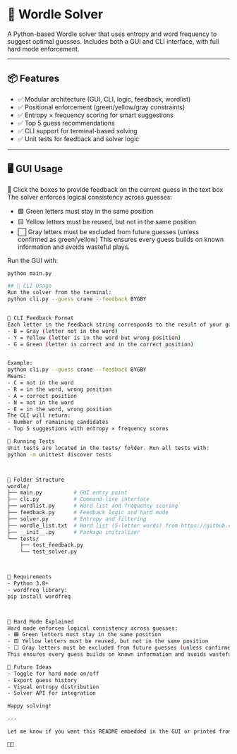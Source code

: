 # 🧠  Wordle Solver

A Python-based Wordle solver that uses entropy and word frequency to suggest optimal guesses. Includes both a GUI and CLI interface, with full hard mode enforcement.

---

## 📦 Features

- ✅ Modular architecture (GUI, CLI, logic, feedback, wordlist)
- ✅ Positional enforcement (green/yellow/gray constraints)
- ✅ Entropy × frequency scoring for smart suggestions
- ✅ Top 5 guess recommendations
- ✅ CLI support for terminal-based solving
- ✅ Unit tests for feedback and solver logic

---

## 🖥️ GUI Usage

🧠 Click the boxes to provide feedback on the current guess in the text box
The solver enforces logical consistency across guesses:
- 🟩 Green letters must stay in the same position
- 🟨 Yellow letters must be reused, but not in the same position
- ⬜ Gray letters must be excluded from future guesses (unless confirmed as green/yellow)
This ensures every guess builds on known information and avoids wasteful plays.

Run the GUI with:

```bash
python main.py

## 🧪 CLI Usage
Run the solver from the terminal:
python cli.py --guess crane --feedback BYGBY


🎯 CLI Feedback Format
Each letter in the feedback string corresponds to the result of your guess:
- B = Gray (letter not in the word)
- Y = Yellow (letter is in the word but wrong position)
- G = Green (letter is correct and in the correct position)


Example:
python cli.py --guess crane --feedback BYGBY
Means:
- C = not in the word
- R = in the word, wrong position
- A = correct position
- N = not in the word
- E = in the word, wrong position
The CLI will return:
- Number of remaining candidates
- Top 5 suggestions with entropy × frequency scores

🧪 Running Tests
Unit tests are located in the tests/ folder. Run all tests with:
python -m unittest discover tests



📁 Folder Structure
wordle/
├── main.py          # GUI entry point
├── cli.py           # Command-line interface
├── wordlist.py      # Word list and frequency scoring
├── feedback.py      # Feedback logic and hard mode
├── solver.py        # Entropy and filtering
├── wordle_list.txt  # Word list (5-letter words) from https://github.com/tabatkins/wordle-list/blob/main/words
├── __init__.py      # Package initializer
└── tests/
    ├── test_feedback.py
    └── test_solver.py



📌 Requirements
- Python 3.8+
- wordfreq library:
pip install wordfreq



🧠 Hard Mode Explained
Hard mode enforces logical consistency across guesses:
- 🟩 Green letters must stay in the same position
- 🟨 Yellow letters must be reused, but not in the same position
- ⬜ Gray letters must be excluded from future guesses (unless confirmed as green/yellow)
This ensures every guess builds on known information and avoids wasteful plays.

🚀 Future Ideas
- Toggle for hard mode on/off
- Export guess history
- Visual entropy distribution
- Solver API for integration

Happy solving!

---

Let me know if you want this README embedded in the GUI or printed from the CLI with a `--help` flag. We can keep refining this into a full-featured Wordle toolkit.


